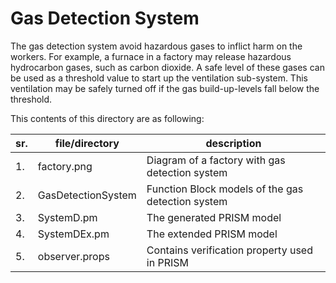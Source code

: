 Gas Detection System
====================
The gas detection system avoid hazardous gases to inflict harm on the workers. For example, a furnace in
a factory may release hazardous hydrocarbon gases, such as carbon dioxide. A safe level of these gases
can be used as a threshold value to start up the ventilation sub-system. This ventilation may be safely
turned off if the gas build-up-levels fall below the threshold.

This contents of this directory are as following:

| sr. | file/directory      | description                                        |
|-----|---------------------|----------------------------------------------------|
| 1.  | factory.png         | Diagram of a factory with gas detection system     |
| 2.  | GasDetectionSystem  | Function Block models of the gas detection system  |
| 3.  | SystemD.pm          | The generated PRISM model                          |
| 4.  | SystemDEx.pm        | The extended PRISM model                           |
| 5.  | observer.props      | Contains verification property used in PRISM       |
